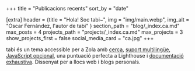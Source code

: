 +++
title = "Publicacions recents"
sort_by = "date"

[extra]
header = {title = "Hola! Soc tabi~", img = "img/main.webp", img_alt = "Óscar Fernández, l'autor de tabi" }
section_path = "blog/_index.ca.md"
max_posts = 4
projects_path = "projects/_index.ca.md"
max_projects = 3
show_projects_first = false
social_media_card = "ca.jpg"
+++

tabi és un tema accessible per a Zola amb [cerca](https://welpo.github.io/tabi/ca/blog/mastering-tabi-settings/#cerca), [suport multilingüe](https://welpo.github.io/tabi/ca/blog/faq-languages/), [JavaScript opcional](https://welpo.github.io/tabi/ca/blog/javascript/), una puntuació perfecta a Lighthouse i [documentació exhaustiva](https://welpo.github.io/tabi/ca). Dissenyat per a llocs web i blogs personals.
